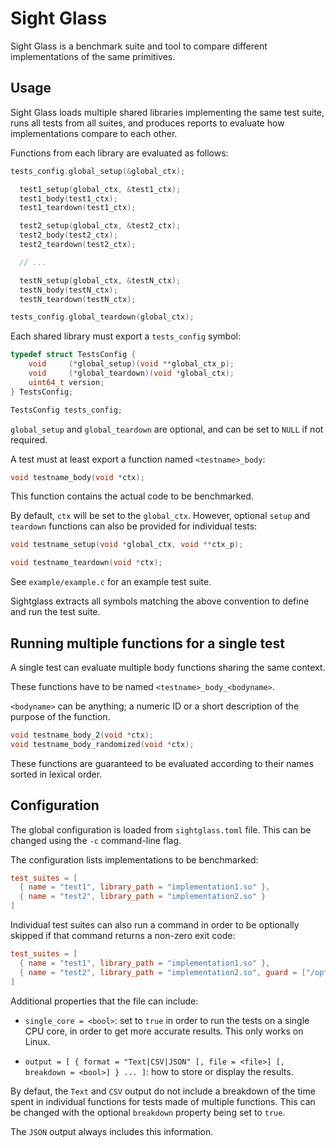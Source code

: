 # Sight Glass

Sight Glass is a benchmark suite and tool to compare different implementations of the same primitives.

## Usage

Sight Glass loads multiple shared libraries implementing the same test suite, runs all tests from all suites, and produces reports to evaluate how implementations compare to each other.

Functions from each library are evaluated as follows:

```c
tests_config.global_setup(&global_ctx);

  test1_setup(global_ctx, &test1_ctx);
  test1_body(test1_ctx);
  test1_teardown(test1_ctx);

  test2_setup(global_ctx, &test2_ctx);
  test2_body(test2_ctx);
  test2_teardown(test2_ctx);

  // ...

  testN_setup(global_ctx, &testN_ctx);
  testN_body(testN_ctx);
  testN_teardown(testN_ctx);

tests_config.global_teardown(global_ctx);
```

Each shared library must export a `tests_config` symbol:

```c
typedef struct TestsConfig {
    void     (*global_setup)(void **global_ctx_p);
    void     (*global_teardown)(void *global_ctx);
    uint64_t version;
} TestsConfig;

TestsConfig tests_config;
```

`global_setup` and `global_teardown` are optional, and can be set to `NULL` if not required.

A test must at least export a function named `<testname>_body`:

```c
void testname_body(void *ctx);
```

This function contains the actual code to be benchmarked.

By default, `ctx` will be set to the `global_ctx`. However, optional `setup` and `teardown` functions can also be provided for individual tests:

```c
void testname_setup(void *global_ctx, void **ctx_p);

void testname_teardown(void *ctx);
```

See `example/example.c` for an example test suite.

Sightglass extracts all symbols matching the above convention to define and run the test suite.

## Running multiple functions for a single test

A single test can evaluate multiple body functions sharing the same context.

These functions have to be named `<testname>_body_<bodyname>`.

`<bodyname>` can be anything; a numeric ID or a short description of the purpose of the function.

```c
void testname_body_2(void *ctx);
void testname_body_randomized(void *ctx);
```

These functions are guaranteed to be evaluated according to their names sorted in lexical order.

## Configuration

The global configuration is loaded from `sightglass.toml` file. This can be changed using the `-c` command-line flag.

The configuration lists implementations to be benchmarked:

```toml
test_suites = [
  { name = "test1", library_path = "implementation1.so" },
  { name = "test2", library_path = "implementation2.so" }
]
```

Individual test suites can also run a command in order to be optionally skipped if that command returns a non-zero exit code:

```toml
test_suites = [
  { name = "test1", library_path = "implementation1.so" },
  { name = "test2", library_path = "implementation2.so", guard = ["/opt/sg/guard-scripts/check", "arg1", "arg2"] }
]
```

Additional properties that the file can include:

- `single_core = <bool>`: set to `true` in order to run the tests on a single CPU core, in order to get more accurate results. This only works on Linux.

- `output = [ { format = "Text|CSV|JSON" [, file = <file>] [, breakdown = <bool>] } ... ]`: how to store or display the results.

By defaut, the `Text` and `CSV` output do not include a breakdown of the time spent in individual functions for tests made of multiple functions.
This can be changed with the optional `breakdown` property being set to `true`.

The `JSON` output always includes this information.
